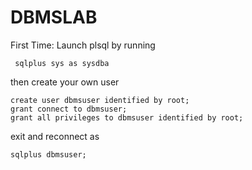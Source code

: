 # DBMSLAB

First Time:
Launch plsql by running 
  
     sqlplus sys as sysdba

then create your own user

    create user dbmsuser identified by root;
    grant connect to dbmsuser;
    grant all privileges to dbmsuser identified by root;


exit and reconnect as 
    
    sqlplus dbmsuser;
